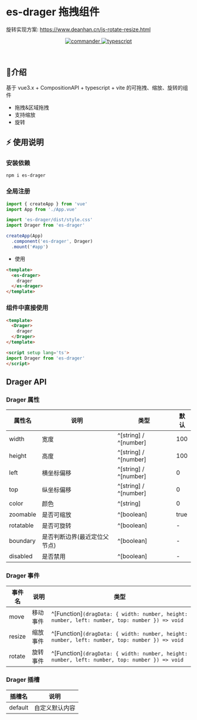 # es-drager 拖拽组件

旋转实现方案: https://www.deanhan.cn/js-rotate-resize.html

<p align="center">
	<a href="https://www.npmjs.com/package/commander" target="_blank">
		<img src="https://img.shields.io/badge/vuejs-vue3.x-green" alt="commander">
	</a>
	<a href="https://www.npmjs.com/package/inquirer" target="_blank">
		<img src="https://img.shields.io/badge/typescript-%3E4.0.0-blue" alt="typescript">
	</a>
</p>
<p>&nbsp;</p>

## 🌈介绍

基于 vue3.x + CompositionAPI + typescript + vite 的可拖拽、缩放、旋转的组件

- 拖拽&区域拖拽
- 支持缩放
- 旋转

## ⚡ 使用说明

### 安装依赖

```
npm i es-drager
```

### 全局注册

```typescript
import { createApp } from 'vue'
import App from './App.vue'

import 'es-drager/dist/style.css'
import Drager from 'es-drager'

createApp(App)
  .component('es-drager', Drager)
  .mount('#app')
```

- 使用

```html
<template>
  <es-drager>
    drager
  </es-drager>
</template>

```

### 组件中直接使用

```html
<template>
  <Drager>
    drager
  </Drager>
</template>

<script setup lang='ts'>
import Drager from 'es-drager'
</script>

```

## Drager API

### Drager 属性

| 属性名                   | 说明           | 类型                                         | 默认    |
| --------------------- | ------------ | ------------------------------------------ | ----- |
| width | 宽度       | ^[string] / ^[number]         | 100     |
| height | 高度       | ^[string] / ^[number]         | 100     |
| left | 横坐标偏移       | ^[string] / ^[number]         | 0     |
| top | 纵坐标偏移       | ^[string] / ^[number]         | 0     |
| color | 颜色       | ^[string]         | 0     |
| zoomable | 是否可缩放       | ^[boolean]        | true     |
| rotatable | 是否可旋转       | ^[boolean]        | -     |
| boundary | 是否判断边界(最近定位父节点)     | ^[boolean]        | -     |
| disabled | 是否禁用     | ^[boolean]        | -     |

### Drager 事件

| 事件名    | 说明          | 类型                                                             |
| ------ | ----------- | -------------------------------------------------------------- |
| move | 移动事件 | ^[Function]`(dragData: { width: number, height: number, left: number, top: number }) => void` |
| resize | 缩放事件 | ^[Function]`(dragData: { width: number, height: number, left: number, top: number }) => void` |
| rotate | 旋转事件 | ^[Function]`(dragData: { width: number, height: number, left: number, top: number }) => void` |

### Drager 插槽

| 插槽名     | 说明      |
| ------- | ------- |
| default | 自定义默认内容 |

